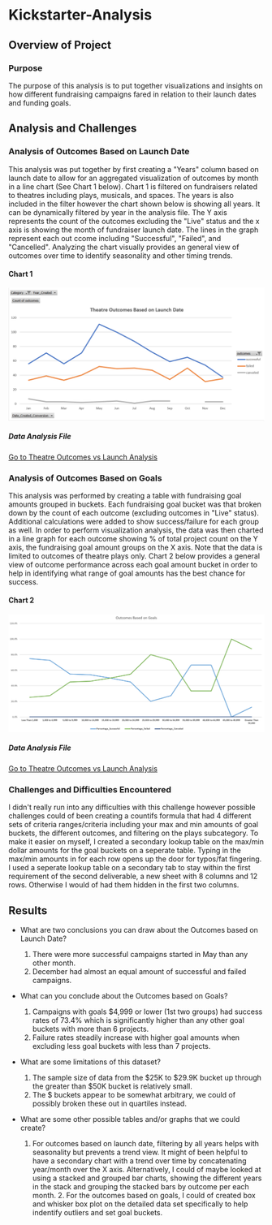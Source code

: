 # Kickstarter-Analysis

## Overview of Project

### Purpose

The purpose of this analysis is to put together visualizations and insights on how different fundraising campaigns fared in relation to their launch dates and funding goals.  

## Analysis and Challenges

### Analysis of Outcomes Based on Launch Date

This analysis was put together by first creating a "Years" column based on launch date to allow for an aggregated visualization of outcomes by month in a line chart (See Chart 1 below). Chart 1 is filtered on fundraisers related to theatres including plays, musicals, and spaces.  The years is also included in the filter however the chart shown below is showing all years.  It can be dynamically filtered by year in the analysis file.   The Y axis represents the count of the outcomes excluding the "Live" status and the x axis is showing the month of fundraiser launch date.  The lines in the graph represent each out ccome including "Successful", "Failed", and "Cancelled".  Analyzing the chart visually provides an general view of outcomes over time to identify seasonality and other timing trends.

#### Chart 1

![](Theatre_Outcomes_vs_Launch.png)

##### Data Analysis File
 [Go to Theatre Outcomes vs Launch Analysis](https://github.com/sbretag/kickstarter-analysis/main/Kickstarter_Challenge.xlsx)

### Analysis of Outcomes Based on Goals

This analysis was performed by creating a table with fundraising goal amounts grouped in buckets.  Each fundraising goal bucket was that broken down by the count of each outcome (excluding outcomes in "Live" status).  Additional calculations were added to show success/failure for each group as well.  In order to perform visualization analysis, the data was then charted in a line graph for each outcome showing % of total project count on the Y axis, the fundraising goal amount groups on the X axis.  Note that the data is limited to outcomes of theatre plays only.  Chart 2 below provides a general view of outcome performance across each goal amount bucket in order to help in identifying what range of goal amounts has the best chance for success.

#### Chart 2

![](Outcomes_vs_Goals.png)

##### Data Analysis File
 [Go to Theatre Outcomes vs Launch Analysis](https://github.com/sbretag/kickstarter-analysis/main/Kickstarter_Challenge.xlsx)
 
### Challenges and Difficulties Encountered

I didn't really run into any difficulties with this challenge however possible challenges could of been creating a countifs formula that had 4 different sets of criteria ranges/criteria including your max and min amounts of goal buckets, the different outcomes, and filtering on the plays subcategory.  To make it easier on myself, I created a secondary lookup table on the max/min dollar amounts for the goal buckets on a seperate table.  Typing in the max/min amounts in for each row opens up the door for typos/fat fingering.  I used a seperate lookup table on a secondary tab to stay within the first requirement of the second deliverable, a new sheet with 8 columns and 12 rows.  Otherwise I would of had them hidden in the first two columns.

## Results

- What are two conclusions you can draw about the Outcomes based on Launch Date?

	1. There were more successful campaigns started in May than any other month.
	2. December had almost an equal amount of successful and failed campaigns.

- What can you conclude about the Outcomes based on Goals?
	1. Campaigns with goals $4,999 or lower (1st two groups) had success rates of 73.4% which is significantly higher than any other goal buckets with more than 6 projects. 
	2. Failure rates steadily increase with higher goal amounts when excluding less goal buckets with less than 7 projects.

- What are some limitations of this dataset?
	1. The sample size of data from the $25K to $29.9K bucket up through the greater than $50K bucket is relatively small.
	2. The $ buckets appear to be somewhat arbitrary, we could of possibly broken these out in quartiles instead. 
 

- What are some other possible tables and/or graphs that we could create?

	1. For outcomes based on launch date, filtering by all years helps with seasonality but prevents a trend view.  It might of been helpful to have a secondary chart with a 	     trend over time by concatenating year/month over the X axis.  Alternatively, I could of maybe looked at using a stacked and grouped bar charts, showing the different 	      years in the stack and grouping the stacked bars by outcome per each month.
        2. For the outcomes based on goals, I could of created box and whisker box plot on the detailed data set specifically to help indentify outliers and set goal buckets.

